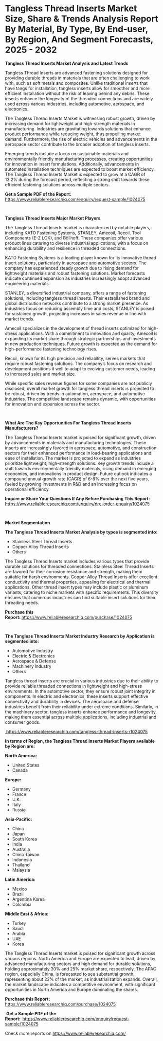 <p><h1>Tangless Thread Inserts Market Size, Share & Trends Analysis Report By Material, By Type, By End-user, By Region, And Segment Forecasts, 2025 - 2032</h1></p><p><strong>Tangless Thread Inserts Market Analysis and Latest Trends</strong></p>
<p><p>Tangless Thread Inserts are advanced fastening solutions designed for providing durable threads in materials that are often challenging to work with, such as soft metals and composites. Unlike traditional inserts that have tangs for installation, tangless inserts allow for smoother and more efficient installation without the risk of leaving behind any debris. These inserts enhance the longevity of the threaded connections and are widely used across various industries, including automotive, aerospace, and electronics.</p><p>The Tangless Thread Inserts Market is witnessing robust growth, driven by increasing demand for lightweight and high-strength materials in manufacturing. Industries are gravitating towards solutions that enhance product performance while reducing weight, thus propelling market demand. Furthermore, the rise of electric vehicles and advancements in the aerospace sector contribute to the broader adoption of tangless inserts. </p><p>Emerging trends include a focus on sustainable materials and environmentally friendly manufacturing processes, creating opportunities for innovation in insert formulations. Additionally, advancements in automated installation techniques are expected to boost market efficiency. The Tangless Thread Inserts Market is expected to grow at a CAGR of 13.2% during the forecast period, reflecting a strong shift towards these efficient fastening solutions across multiple sectors.</p></p>
<p><strong>Get a Sample PDF of the Report:&nbsp;</strong> <a href="https://www.reliableresearchiq.com/enquiry/request-sample/1024075?utm_campaign=3128&utm_medium=2&utm_source=Github&utm_content=ia&utm_term=07032025&utm_id=tangless-thread-inserts">https://www.reliableresearchiq.com/enquiry/request-sample/1024075</a></p>
<p>&nbsp;</p>
<p><strong>Tangless Thread Inserts Major Market Players</strong></p>
<p><p>The Tangless Thread Inserts market is characterized by notable players, including KATO Fastening Systems, STANLEY, Amecoil, Recoil, Tool Components (E-Z LOK), and Böllhoff. These companies offer various product lines catering to diverse industrial applications, with a focus on enhancing durability and resilience in threaded connections.</p><p>KATO Fastening Systems is a leading player known for its innovative thread insert solutions, particularly in aerospace and automotive sectors. The company has experienced steady growth due to rising demand for lightweight materials and robust fastening solutions. Market forecasts indicate continued expansion as industries increasingly adopt advanced engineering materials.</p><p>STANLEY, a diversified industrial company, offers a range of fastening solutions, including tangless thread inserts. Their established brand and global distribution networks contribute to a strong market presence. As industries focus on reducing assembly time and costs, STANLEY is poised for sustained growth, projecting increases in sales revenue in line with market trends.</p><p>Amecoil specializes in the development of thread inserts optimized for high-stress applications. With a commitment to innovation and quality, Amecoil is expanding its market share through strategic partnerships and investments in new production techniques. Future growth is expected as the demand for high-performance fastening technology rises.</p><p>Recoil, known for its high precision and reliability, serves markets that require robust fastening solutions. The company’s focus on research and development positions it well to adapt to evolving customer needs, leading to increased sales and market size.</p><p>While specific sales revenue figures for some companies are not publicly disclosed, overall market growth for tangless thread inserts is projected to be robust, driven by trends in automation, aerospace, and automotive industries. The competitive landscape remains dynamic, with opportunities for innovation and expansion across the sector.</p></p>
<p>&nbsp;</p>
<p><strong>What Are The Key Opportunities For Tangless Thread Inserts Manufacturers?</strong></p>
<p><p>The Tangless Thread Inserts market is poised for significant growth, driven by advancements in materials and manufacturing technologies. These inserts are increasingly favored in aerospace, automotive, and construction sectors for their enhanced performance in load-bearing applications and ease of installation. The market is projected to expand as industries prioritize lightweight, high-strength solutions. Key growth trends include a shift towards environmentally friendly materials, rising demand in emerging economies, and innovations in product design. Future outlook indicates a compound annual growth rate (CAGR) of 6-8% over the next five years, fueled by growing investments in R&D and an increasing focus on operational efficiency.</p></p>
<p><strong>Inquire or Share Your Questions If Any Before Purchasing This Report:</strong> <a href="https://www.reliableresearchiq.com/enquiry/pre-order-enquiry/1024075?utm_campaign=3128&utm_medium=2&utm_source=Github&utm_content=ia&utm_term=07032025&utm_id=tangless-thread-inserts">https://www.reliableresearchiq.com/enquiry/pre-order-enquiry/1024075</a></p>
<p>&nbsp;</p>
<p><strong>Market Segmentation</strong></p>
<p><strong>The Tangless Thread Inserts Market Analysis by types is segmented into:</strong></p>
<p><ul><li>Stainless Steel Thread Inserts</li><li>Copper Alloy Thread Inserts</li><li>Others</li></ul></p>
<p><p>The Tangless Thread Inserts market includes various types that provide durable solutions for threaded connections. Stainless Steel Thread Inserts are favored for their corrosion resistance and strength, making them suitable for harsh environments. Copper Alloy Thread Inserts offer excellent conductivity and thermal properties, appealing for electrical and thermal applications. Other thread insert types may include plastic or aluminum variants, catering to niche markets with specific requirements. This diversity ensures that numerous industries can find suitable insert solutions for their threading needs.</p></p>
<p><strong>Purchase this Report:&nbsp;</strong><a href="https://www.reliableresearchiq.com/purchase/1024075?utm_campaign=3128&utm_medium=2&utm_source=Github&utm_content=ia&utm_term=07032025&utm_id=tangless-thread-inserts">https://www.reliableresearchiq.com/purchase/1024075</a></p>
<p>&nbsp;</p>
<p><strong>The Tangless Thread Inserts Market Industry Research by Application is segmented into:</strong></p>
<p><ul><li>Automotive Industry</li><li>Electric & Electronics</li><li>Aerospace & Defense</li><li>Machinery Industry</li><li>Others</li></ul></p>
<p><p>Tangless thread inserts are crucial in various industries due to their ability to provide reliable threaded connections in lightweight and high-stress environments. In the automotive sector, they ensure robust joint integrity in components. In electric and electronics, these inserts support effective connectivity and durability in devices. The aerospace and defense industries benefit from their reliability under extreme conditions. Similarly, in the machinery sector, tangless inserts enhance performance and longevity, making them essential across multiple applications, including industrial and consumer goods.</p></p>
<p><a href="https://www.reliableresearchiq.com/tangless-thread-inserts-r1024075?utm_campaign=3128&utm_medium=2&utm_source=Github&utm_content=ia&utm_term=07032025&utm_id=tangless-thread-inserts">&nbsp;https://www.reliableresearchiq.com/tangless-thread-inserts-r1024075</a></p>
<p><strong>In terms of Region, the Tangless Thread Inserts Market Players available by Region are:</strong></p>
<p>
    <p> <strong> North America: </strong>
        <ul>
            <li>United States</li>
            <li>Canada</li>
        </ul>
        </p> 
    <p> <strong> Europe: </strong>
        <ul>
            <li>Germany</li>
            <li>France</li>
            <li>U.K.</li>
            <li>Italy</li>
            <li>Russia</li>
        </ul>
        </p> 
    <p> <strong> Asia-Pacific: </strong>
        <ul>
            <li>China</li>
            <li>Japan</li>
            <li>South Korea</li>
            <li>India</li>
            <li>Australia</li>
            <li>China Taiwan</li>
            <li>Indonesia</li>
            <li>Thailand</li>
            <li>Malaysia</li>
        </ul>
        </p> 
    <p> <strong> Latin America: </strong>
        <ul>
            <li>Mexico</li>
            <li>Brazil</li>
            <li>Argentina Korea</li>
            <li>Colombia</li>
        </ul>
        </p> 
    <p> <strong> Middle East & Africa: </strong>
        <ul>
            <li>Turkey</li>
            <li>Saudi</li>
            <li>Arabia</li>
            <li>UAE</li>
            <li>Korea</li>
        </ul>
    </p>
    </p>
<p><p>The Tangless Thread Inserts market is poised for significant growth across various regions. North America and Europe are expected to lead, driven by advanced manufacturing sectors and high demand for durable solutions, holding approximately 30% and 25% market share, respectively. The APAC region, especially China, is forecasted to see substantial growth, representing about 22% of the market, as industrialization expands. Overall, the market landscape indicates a competitive environment, with significant opportunities in North America and Europe dominating the shares.</p></p>
<p><strong>Purchase this Report: </strong><a href="https://www.reliableresearchiq.com/purchase/1024075?utm_campaign=3128&utm_medium=2&utm_source=Github&utm_content=ia&utm_term=07032025&utm_id=tangless-thread-inserts">https://www.reliableresearchiq.com/purchase/1024075</a></p>
<p>&nbsp;<strong>Get a Sample PDF of the Report:&nbsp;&nbsp;</strong><a href="https://www.reliableresearchiq.com/enquiry/request-sample/1024075?utm_campaign=3128&utm_medium=2&utm_source=Github&utm_content=ia&utm_term=07032025&utm_id=tangless-thread-inserts">https://www.reliableresearchiq.com/enquiry/request-sample/1024075</a></p>
<p><strong></strong></p>
<p>Check more reports on <a href="https://www.reliableresearchiq.com/?utm_campaign=3128&utm_medium=2&utm_source=Github&utm_content=ia&utm_term=07032025&utm_id=tangless-thread-inserts">https://www.reliableresearchiq.com/</a></p>